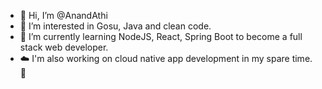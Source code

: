 - 👋 Hi, I’m @AnandAthi
- 👀 I’m interested in Gosu, Java and clean code.
- 🌱 I’m currently learning NodeJS, React, Spring Boot to become a full stack web developer.
- ☁️ I'm also working on cloud native app development in my spare time. 🚀  

<!---
AnandAthi/AnandAthi is a ✨ special ✨ repository because its `README.md` (this file) appears on your GitHub profile.
You can click the Preview link to take a look at your changes.
--->
